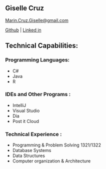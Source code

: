 ## Giselle Cruz
[Marin.Cruz.Giselle@gmail.com](Marin.Cruz.Giselle@gmail.com)

[Github](https://github.com/SWEGC) | [Linked in](https://www.linkedin.com/in/giselle-cruz-5025621a8/)
## Technical Capabilities:
### Programming Languages:
- C#
-	Java
-	R
### IDEs and Other Programs :
-	IntelliJ
-	Visual Studio
-	Dia
-	Post it Cloud
### Technical Experience :
-	Programming & Problem Solving 1321/1322
-	Database Systems
-	Data Structures
-	Computer organization & Architecture
